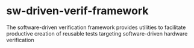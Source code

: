 sw-driven-verif-framework
=========================

The software-driven verification framework provides utilities to facilitate productive creation of reusable tests targeting software-driven hardware verification
